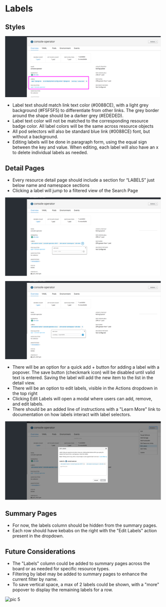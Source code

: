 # Labels

## Styles
![pic 0](img/styles.png)

- Label text should match link text color (#0088CE), with a light grey background (#F5F5F5) to differentiate from other links. The grey border around the shape should be a darker grey (#EDEDED).
- Label text color will not be matched to the corresponding resource badge color. All label colors will be the same across resource objects
- All pod selectors will also be standard blue link (#0088CE) font, but without a background.
- Editing labels will be done in paragraph form, using the equal sign between the key and value. When editing, each label will also have an x to delete individual labels as needed.

## Detail Pages
- Every resource detail page should include a section for “LABELS” just below name and namespace sections
- Clicking a label will jump to a filtered view of the Search Page

![pic 1](img/Details-1.png)

![pic 2](img/Details-2.png)

- There will be an option for a quick add + button for adding a label with a popover. The save button (checkmark icon) will be disabled until valid text is entered. Saving the label will add the new item to the list in the detail view.
- There will be an option to edit labels, visible in the Actions dropdown in the top right
- Clicking Edit Labels will open a modal where users can add, remove, and edit labels.
- There should be an added line of instructions with a "Learn More" link to documentation on how labels interact with label selectors.

![pic 3](img/Details-3.png)

## Summary Pages
- For now, the labels column should be hidden from the summary pages.
- Each row should have kebabs on the right with the "Edit Labels" action present in the dropdown.


## Future Considerations
- The "Labels" column could be added to summary pages across the board or as needed for specific resource types.
- Filtering by label may be added to summary pages to enhance the current filter by name.
- To save vertical space, a max of 2 labels could be shown, with a "more" popover to display the remaining labels for a row.

![pic 5](img/summary-expand-4.png)
